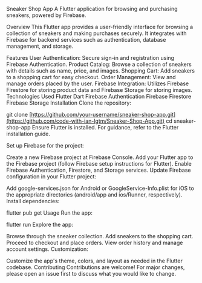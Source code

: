 Sneaker Shop App
A Flutter application for browsing and purchasing sneakers, powered by Firebase.

Overview
This Flutter app provides a user-friendly interface for browsing a collection of sneakers and making purchases securely. It integrates with Firebase for backend services such as authentication, database management, and storage.

Features
User Authentication: Secure sign-in and registration using Firebase Authentication.
Product Catalog: Browse a collection of sneakers with details such as name, price, and images.
Shopping Cart: Add sneakers to a shopping cart for easy checkout.
Order Management: View and manage orders placed by the user.
Firebase Integration: Utilizes Firebase Firestore for storing product data and Firebase Storage for storing images.
Technologies Used
Flutter
Dart
Firebase Authentication
Firebase Firestore
Firebase Storage
Installation
Clone the repository:

git clone [https://github.com/your-username/sneaker-shop-app.git](https://github.com/code-with-ian-lgtm/Sneaker-Shop-App.git)
cd sneaker-shop-app
Ensure Flutter is installed. For guidance, refer to the Flutter installation guide.

Set up Firebase for the project:

Create a new Firebase project at Firebase Console.
Add your Flutter app to the Firebase project (follow Firebase setup instructions for Flutter).
Enable Firebase Authentication, Firestore, and Storage services.
Update Firebase configuration in your Flutter project:

Add google-services.json for Android or GoogleService-Info.plist for iOS to the appropriate directories (android/app and ios/Runner, respectively).
Install dependencies:


flutter pub get
Usage
Run the app:

flutter run
Explore the app:

Browse through the sneaker collection.
Add sneakers to the shopping cart.
Proceed to checkout and place orders.
View order history and manage account settings.
Customization:

Customize the app's theme, colors, and layout as needed in the Flutter codebase.
Contributing
Contributions are welcome! For major changes, please open an issue first to discuss what you would like to change.
